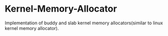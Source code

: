# Kernel-Memory-Allocator
Implementation of buddy and slab kernel memory allocators(similar to linux kernel memory allocator).
